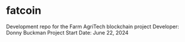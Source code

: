 # fatcoin
Development repo for the Farm AgriTech blockchain project
Developer: Donny Buckman
Project Start Date: June 22, 2024
